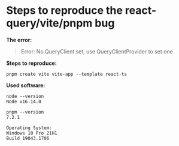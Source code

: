 # Steps to reproduce the react-query/vite/pnpm bug

**The error:**

> Error: No QueryClient set, use QueryClientProvider to set one

**Steps to reproduce:**

```
pnpm create vite vite-app --template react-ts
```

**Used software:**
```
node --version
Node v16.14.0

pnpm --version
7.2.1

Operating System:
Windows 10 Pro 21H1
Build 19043.1706
```

